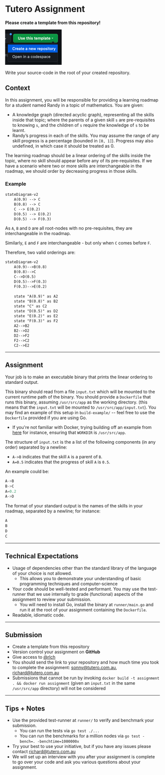# Tutero Assignment

**Please create a template from this repository!**

![template](.github/template.png)

Write your source-code in the root of your created repository.

## Context

In this assignment, you will be responsible for providing a learning roadmap for a student named Randy in a topic of mathematics. You are given:

- A knowledge graph (directed acyclic graph), representing all the skills inside that topic; where the parents of a given skill `s` are pre-requisites to knowing `s`, and the children of `s` require the knowledge of `s` to be learnt.
- Randy’s progress in each of the skills. You may assume the range of any skill progress is a percentage (bounded in `[0, 1]`). Progress may also undefined, in which case it should be treated as 0.

The learning roadmap should be a linear ordering of the skills inside the topic, where no skill should appear before any of its pre-requisites. If we have a scenario where two or more skills are interchangeable in the roadmap, we should order by decreasing progress in those skills.

### Example

```mermaid
stateDiagram-v2
    A(0.9) --> C
    B(0.8) --> C
    C --> E(0.2)
    D(0.5) --> E(0.2)
    D(0.5) --> F(0.3)
```

As `A`, `B` and `D` are all root-nodes with no pre-requisites, they are interchangeable in the roadmap.

Similarly, `E` and `F` are interchangeable - but only when `C` comes before `F`.

Therefore, two valid orderings are:

```mermaid
stateDiagram-v2
    A(0.9)-->B(0.8)
    B(0.8)-->C
    C-->D(0.5)
    D(0.5)-->F(0.3)
    F(0.3)-->E(0.2)

    state "A(0.9)" as A2
    state "B(0.8)" as B2
    state "C" as C2
    state "D(0.5)" as D2
    state "E(0.2)" as E2
    state "F(0.3)" as F2
    A2-->B2
    B2-->D2
    D2-->F2
    F2-->C2
    C2-->E2
```

---

## Assignment

Your job is to make an executable binary that prints the linear ordering to standard output.

This binary should read from a file `input.txt` which will be mounted to the current runtime path of the binary. You should provide a `Dockerfile` that runs this binary, assuming `/usr/src/app` as the working directory. (this means that the `input.txt` will be mounted to `/usr/src/app/input.txt`). You may find an example of this setup in `build-example/` -- feel free to use the `Dockerfile` provided if you are using Go.

- If you're not familiar with Docker, trying building off an example from [here](https://github.com/gauthamp10/dockerfile-boilerplates) for instance, ensuring that `WORKDIR` is `/usr/src/app`.

The structure of `input.txt` is the a list of the following components (in any order) separated by a newline:

- `A->B` indicates that the skill `A` is a parent of `B`.
- `A=0.5` indicates that the progress of skill `A` is `0.5`.

An example could be:

```rust
A->B
B->C
A=0.2
A->D
```

The format of your standard output is the names of the skills in your roadmap, separated by a newline; for instance:

```rust
A
B
D
C
```

---

## Technical Expectations

- Usage of dependencies other than the standard library of the language of your choice is not allowed.
  - This allows you to demonstrate your understanding of basic programming techniques and computer-science
- Your code should be well-tested and performant. You may use the test-runner that we use internally to grade (functional) aspects of the assignment to review your submission.
  - You will need to install Go, install the binary at `runner/main.go` and run it at the root of your assignment containing the `Dockerfile`.
- Readable, idiomatic code.

---

## Submission

- Create a template from this repository
- Version control your assignment on **GitHub**
- Give access to [@rlch](https://github.com/rlch)
- You should send the link to your repository and how much time you took to complete the assignment: sonny@tutero.com.au, richard@tutero.com.au
- Submissions that cannot be run by invoking `docker build -t assignment . && docker run assignment` (given an `input.txt` in the same `/usr/src/app` directory) will not be considered

---

## Tips + Notes

- Use the provided test-runner at `runner/` to verify and benchmark your submission.
  - You can run the tests via `go test ./...`
  - You can run the benchmarks for a million nodes via `go test -bench=. -benchtime=1000000x`
- Try your best to use your initiative, but if you have any issues please contact [richard@tutero.com.au](mailto:richard@tutero.com.au)
- We will set up an interview with you after your assignment is complete to go over your code and ask you various questions about your assignment.
